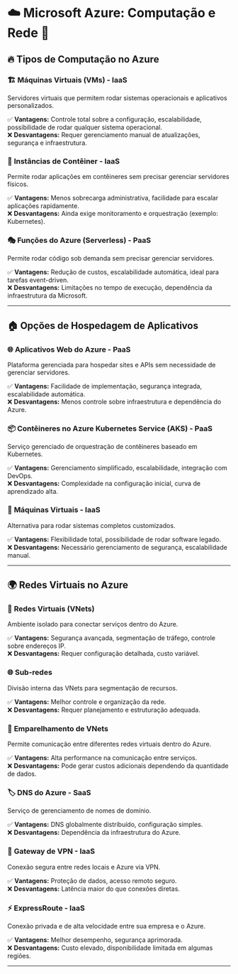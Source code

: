# ☁️ Microsoft Azure: Computação e Rede 🚀

## 🔥 Tipos de Computação no Azure

### 🏗 **Máquinas Virtuais (VMs) - IaaS**
Servidores virtuais que permitem rodar sistemas operacionais e aplicativos personalizados.

✅ **Vantagens:** Controle total sobre a configuração, escalabilidade, possibilidade de rodar qualquer sistema operacional.  
❌ **Desvantagens:** Requer gerenciamento manual de atualizações, segurança e infraestrutura.

### 🐳 **Instâncias de Contêiner - IaaS**
Permite rodar aplicações em contêineres sem precisar gerenciar servidores físicos.

✅ **Vantagens:** Menos sobrecarga administrativa, facilidade para escalar aplicações rapidamente.  
❌ **Desvantagens:** Ainda exige monitoramento e orquestração (exemplo: Kubernetes).

### 🎭 **Funções do Azure (Serverless) - PaaS**
Permite rodar código sob demanda sem precisar gerenciar servidores.

✅ **Vantagens:** Redução de custos, escalabilidade automática, ideal para tarefas event-driven.  
❌ **Desvantagens:** Limitações no tempo de execução, dependência da infraestrutura da Microsoft.

---

## 🏠 Opções de Hospedagem de Aplicativos

### 🌐 **Aplicativos Web do Azure - PaaS**
Plataforma gerenciada para hospedar sites e APIs sem necessidade de gerenciar servidores.

✅ **Vantagens:** Facilidade de implementação, segurança integrada, escalabilidade automática.  
❌ **Desvantagens:** Menos controle sobre infraestrutura e dependência do Azure.

### 📦 **Contêineres no Azure Kubernetes Service (AKS) - PaaS**
Serviço gerenciado de orquestração de contêineres baseado em Kubernetes.

✅ **Vantagens:** Gerenciamento simplificado, escalabilidade, integração com DevOps.  
❌ **Desvantagens:** Complexidade na configuração inicial, curva de aprendizado alta.

### 💾 **Máquinas Virtuais - IaaS**
Alternativa para rodar sistemas completos customizados.

✅ **Vantagens:** Flexibilidade total, possibilidade de rodar software legado.  
❌ **Desvantagens:** Necessário gerenciamento de segurança, escalabilidade manual.

---

## 🌍 Redes Virtuais no Azure

### 🔗 **Redes Virtuais (VNets)**
Ambiente isolado para conectar serviços dentro do Azure.

✅ **Vantagens:** Segurança avançada, segmentação de tráfego, controle sobre endereços IP.  
❌ **Desvantagens:** Requer configuração detalhada, custo variável.

### 🌐 **Sub-redes**
Divisão interna das VNets para segmentação de recursos.

✅ **Vantagens:** Melhor controle e organização da rede.  
❌ **Desvantagens:** Requer planejamento e estruturação adequada.

### 🔄 **Emparelhamento de VNets**
Permite comunicação entre diferentes redes virtuais dentro do Azure.

✅ **Vantagens:** Alta performance na comunicação entre serviços.  
❌ **Desvantagens:** Pode gerar custos adicionais dependendo da quantidade de dados.

### 🏷 **DNS do Azure - SaaS**
Serviço de gerenciamento de nomes de domínio.

✅ **Vantagens:** DNS globalmente distribuído, configuração simples.  
❌ **Desvantagens:** Dependência da infraestrutura do Azure.

### 🔑 **Gateway de VPN - IaaS**
Conexão segura entre redes locais e Azure via VPN.

✅ **Vantagens:** Proteção de dados, acesso remoto seguro.  
❌ **Desvantagens:** Latência maior do que conexões diretas.

### ⚡ **ExpressRoute - IaaS**
Conexão privada e de alta velocidade entre sua empresa e o Azure.

✅ **Vantagens:** Melhor desempenho, segurança aprimorada.  
❌ **Desvantagens:** Custo elevado, disponibilidade limitada em algumas regiões.

---
